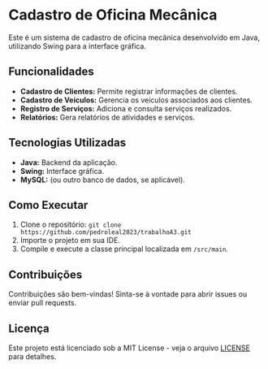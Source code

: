 # Cadastro de Oficina Mecânica

Este é um sistema de cadastro de oficina mecânica desenvolvido em Java, utilizando Swing para a interface gráfica.

## Funcionalidades

- **Cadastro de Clientes:** Permite registrar informações de clientes.
- **Cadastro de Veículos:** Gerencia os veículos associados aos clientes.
- **Registro de Serviços:** Adiciona e consulta serviços realizados.
- **Relatórios:** Gera relatórios de atividades e serviços.

## Tecnologias Utilizadas

- **Java:** Backend da aplicação.
- **Swing:** Interface gráfica.
- **MySQL:** (ou outro banco de dados, se aplicável).

## Como Executar

1. Clone o repositório: `git clone https://github.com/pedroleal2023/trabalhoA3.git`
2. Importe o projeto em sua IDE.
3. Compile e execute a classe principal localizada em `/src/main`.

## Contribuições

Contribuições são bem-vindas! Sinta-se à vontade para abrir issues ou enviar pull requests.

## Licença

Este projeto está licenciado sob a MIT License - veja o arquivo [LICENSE](LICENSE) para detalhes.
